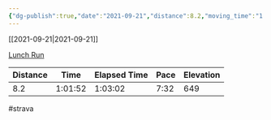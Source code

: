 ```yaml
---
{"dg-publish":true,"date":"2021-09-21","distance":8.2,"moving_time":"1:01:52","elapsed_time":"1:03:02","pace":"7:32","total_elevation_gain":649,"url":"https://www.strava.com/activities/5997868223","permalink":"/01-personal/strava/2021-09-21-lunch-run/","dgPassFrontmatter":true}
---
```



[[2021-09-21\|2021-09-21]]

[Lunch Run](https://www.strava.com/activities/5997868223)

| Distance | Time    | Elapsed Time | Pace | Elevation |
| -------- | ------- | ------------ | ---- | --------- |
| 8.2      | 1:01:52 | 1:03:02      | 7:32 | 649       |




#strava
